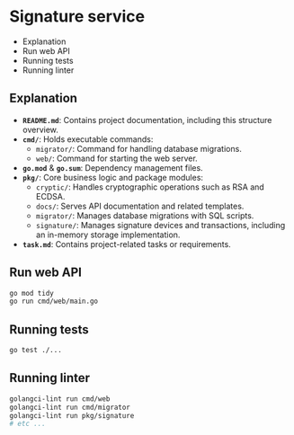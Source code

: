 # Signature service

- Explanation
- Run web API
- Running tests
- Running linter

## Explanation

- **`README.md`**: Contains project documentation, including this structure overview.
- **`cmd/`**: Holds executable commands:
  - `migrator/`: Command for handling database migrations.
  - `web/`: Command for starting the web server.
- **`go.mod`** & **`go.sum`**: Dependency management files.
- **`pkg/`**: Core business logic and package modules:
  - `cryptic/`: Handles cryptographic operations such as RSA and ECDSA.
  - `docs/`: Serves API documentation and related templates.
  - `migrator/`: Manages database migrations with SQL scripts.
  - `signature/`: Manages signature devices and transactions, including an in-memory storage implementation.
- **`task.md`**: Contains project-related tasks or requirements.

## Run web API

```sh
go mod tidy
go run cmd/web/main.go
```

## Running tests

```sh
go test ./...
```

## Running linter

```sh
golangci-lint run cmd/web
golangci-lint run cmd/migrator
golangci-lint run pkg/signature 
# etc ...
```
